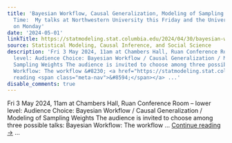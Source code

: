 ```yaml
---
title: 'Bayesian Workflow, Causal Generalization, Modeling of Sampling Weights, and
  Time:  My talks at Northwestern University this Friday and the University of Chicago
  on Monday'
date: '2024-05-01'
linkTitle: https://statmodeling.stat.columbia.edu/2024/04/30/bayesian-workflow-causal-generalization-modeling-of-sampling-weights-and-time-my-talks-at-northwestern-university-this-friday-and-the-university-of-chicago-on-monday/
source: Statistical Modeling, Causal Inference, and Social Science
description: 'Fri 3 May 2024, 11am at Chambers Hall, Ruan Conference Room – lower
  level: Audience Choice: Bayesian Workflow / Causal Generalization / Modeling of
  Sampling Weights The audience is invited to choose among three possible talks: Bayesian
  Workflow: The workflow &#8230; <a href="https://statmodeling.stat.columbia.edu/2024/04/30/bayesian-workflow-causal-generalization-modeling-of-sampling-weights-and-time-my-talks-at-northwestern-university-this-friday-and-the-university-of-chicago-on-monday/">Continue
  reading <span class="meta-nav">&#8594;</span></a> ...'
disable_comments: true
---
```

Fri 3 May 2024, 11am at Chambers Hall, Ruan Conference Room – lower level: Audience Choice: Bayesian Workflow / Causal Generalization / Modeling of Sampling Weights The audience is invited to choose among three possible talks: Bayesian Workflow: The workflow &#8230; <a href="https://statmodeling.stat.columbia.edu/2024/04/30/bayesian-workflow-causal-generalization-modeling-of-sampling-weights-and-time-my-talks-at-northwestern-university-this-friday-and-the-university-of-chicago-on-monday/">Continue reading <span class="meta-nav">&#8594;</span></a> ...